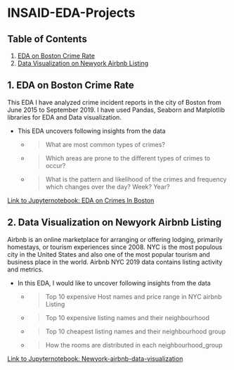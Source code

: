 # INSAID-EDA-Projects
## Table of Contents

1. [EDA on Boston Crime Rate](#section1)<br>
2. [Data Visualization on Newyork Airbnb Listing](#section2)<br>

<a id=section1></a>
## 1. EDA on Boston Crime Rate
This EDA I have analyzed crime incident reports in the city of Boston from June 2015 to September 2019. I have used Pandas, Seaborn and Matplotlib libraries for  EDA and Data visualization.
- This EDA uncovers following insights from the data
  - > What are most common types of crimes? 
  - > Which areas are prone to the different types of crimes to occur? 
  - > What is the pattern and likelihood of the crimes and frequency which changes over the day? Week? Year?

[Link to Jupyternotebook: EDA on Crimes In Boston](https://github.com/urvipasad/INSAID-EDA-Projects/blob/master/Boston%20Crime%20Data/eda-on-crimes-in-boston.ipynb "Link to Jupyternotebook: EDA on Crimes In Boston")
<a id=section2></a>

## 2. Data Visualization on Newyork Airbnb Listing
Airbnb is an online marketplace for arranging or offering lodging, primarily homestays, or tourism experiences since 2008. NYC is the most populous city in the United States and also one of the most popular tourism and business place in the world.
Airbnb NYC 2019 data contains listing activity and metrics. 
- In this EDA, I would like to uncover following insights from the data
  - > Top 10 expensive Host names and price range in NYC airbnb Listing
  - > Top 10 expensive listing names and their neighbourhood
  - > Top 10 cheapest listing names and their neighbourhood group
  - > How the rooms are distributed in each neighbourhood_group

[Link to Jupyternotebook: Newyork-airbnb-data-visualization](https://github.com/urvipasad/INSAID-EDA-Projects/blob/master/New%20york%20Airbnb/newyork-airbnb-data-visualization.ipynb "Link to Jupyternotebook: Newyork-airbnb-data-visualization")

